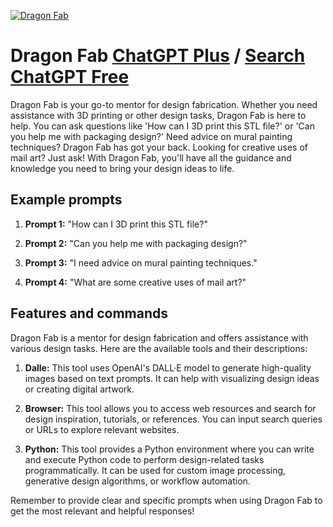 
[![Dragon Fab](https://files.oaiusercontent.com/file-CMy21KHJdpge4Z2ydS6rlPsv?se=2123-10-18T11%3A08%3A05Z&sp=r&sv=2021-08-06&sr=b&rscc=max-age%3D31536000%2C%20immutable&rscd=attachment%3B%20filename%3D15bb6e95-b547-495c-9864-2c38882501a3.png&sig=cgu7eu6t/mS1teWgGTLrvZkSAwSJzDb9lterZ7RDZx4%3D)](https://chat.openai.com/g/g-NuIBBD3zd-dragon-fab)

# Dragon Fab [ChatGPT Plus](https://chat.openai.com/g/g-NuIBBD3zd-dragon-fab) / [Search ChatGPT Free](https://gptcall.net/index.html#/?search=Dragon%20Fab)

Dragon Fab is your go-to mentor for design fabrication. Whether you need assistance with 3D printing or other design tasks, Dragon Fab is here to help. You can ask questions like 'How can I 3D print this STL file?' or 'Can you help me with packaging design?' Need advice on mural painting techniques? Dragon Fab has got your back. Looking for creative uses of mail art? Just ask! With Dragon Fab, you'll have all the guidance and knowledge you need to bring your design ideas to life.

## Example prompts

1. **Prompt 1:** "How can I 3D print this STL file?"

2. **Prompt 2:** "Can you help me with packaging design?"

3. **Prompt 3:** "I need advice on mural painting techniques."

4. **Prompt 4:** "What are some creative uses of mail art?"

## Features and commands

Dragon Fab is a mentor for design fabrication and offers assistance with various design tasks. Here are the available tools and their descriptions:

1. **Dalle:** This tool uses OpenAI's DALL·E model to generate high-quality images based on text prompts. It can help with visualizing design ideas or creating digital artwork.

2. **Browser:** This tool allows you to access web resources and search for design inspiration, tutorials, or references. You can input search queries or URLs to explore relevant websites.

3. **Python:** This tool provides a Python environment where you can write and execute Python code to perform design-related tasks programmatically. It can be used for custom image processing, generative design algorithms, or workflow automation.

Remember to provide clear and specific prompts when using Dragon Fab to get the most relevant and helpful responses!


